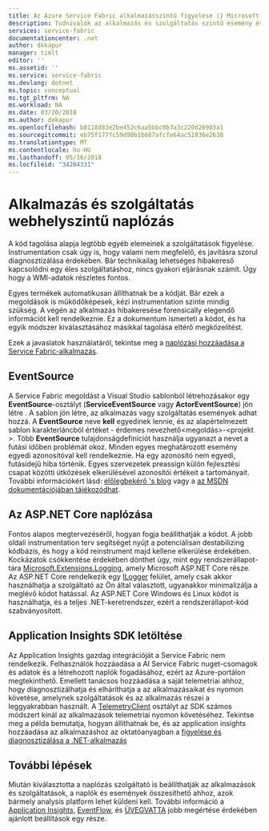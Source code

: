 ```yaml
---
title: Az Azure Service Fabric alkalmazásszintű figyelése |} Microsoft Docs
description: Tudnivalók az alkalmazás és szolgáltatás szintű esemény és figyelése és diagnosztizálása Azure Service Fabric-fürtök használt naplókat.
services: service-fabric
documentationcenter: .net
author: dkkapur
manager: timlt
editor: ''
ms.assetid: ''
ms.service: service-fabric
ms.devlang: dotnet
ms.topic: conceptual
ms.tgt_pltfrm: NA
ms.workload: NA
ms.date: 03/20/2018
ms.author: dekapur
ms.openlocfilehash: b8118d83e2be452c6aa5bbc8b7a3c220d26903a1
ms.sourcegitcommit: eb75f177fc59d90b1b667afcfe64ac51936e2638
ms.translationtype: MT
ms.contentlocale: hu-HU
ms.lasthandoff: 05/16/2018
ms.locfileid: "34204331"
---
```

# <a name="application-and-service-level-logging"></a>Alkalmazás és szolgáltatás webhelyszintű naplózás

A kód tagolása alapja legtöbb egyéb elemeinek a szolgáltatások figyelése. Instrumentation csak úgy is, hogy valami nem megfelelő, és javításra szorul diagnosztizálása érdekében. Bár technikailag lehetséges hibakereső kapcsolódni egy éles szolgáltatáshoz, nincs gyakori eljárásnak számít. Úgy hogy a WMI-adatok részletes fontos.

Egyes termékek automatikusan állíthatnak be a kódját. Bár ezek a megoldások is működőképesek, kézi instrumentation szinte mindig szükség. A végén az alkalmazás hibakeresése forensically elegendő információt kell rendelkeznie. Ez a dokumentum ismerteti a kódot, és ha egyik módszer kiválasztásához másikkal tagolása eltérő megközelítést.

Ezek a javaslatok használatáról, tekintse meg a [naplózási hozzáadása a Service Fabric-alkalmazás](service-fabric-how-to-diagnostics-log.md).

## <a name="eventsource"></a>EventSource

A Service Fabric megoldást a Visual Studio sablonból létrehozásakor egy **EventSource**-osztályt (**ServiceEventSource** vagy **ActorEventSource**) jön létre . A sablon jön létre, az alkalmazás vagy szolgáltatás események adhat hozzá. A **EventSource** neve **kell** egyedinek lennie, és az alapértelmezett sablon karakterláncból értéket - érdemes nevezhető&lt;megoldás&gt;-&lt;projekt &gt;. Több **EventSource** tulajdonságdefiníciót használja ugyanazt a nevet a futási időben problémát okoz. Minden egyes meghatározott esemény egyedi azonosítóval kell rendelkeznie. Ha egy azonosító nem egyedi, futásidejű hiba történik. Egyes szervezetek preassign külön fejlesztési csapat közötti ütközések elkerülésével azonosítói értékeit a tartományait. További információkért lásd: [előlegbekérő 's blog](https://blogs.msdn.microsoft.com/vancem/2012/07/09/introduction-tutorial-logging-etw-events-in-c-system-diagnostics-tracing-eventsource/) vagy a [az MSDN dokumentációjában tájékozódhat](https://msdn.microsoft.com/library/dn774985(v=pandp.20).aspx).

## <a name="aspnet-core-logging"></a>Az ASP.NET Core naplózása

Fontos alapos megtervezéséről, hogyan fogja beállíthatják a kódot. A jobb oldali instrumentation terv segítséget nyújt a potenciálisan destabilizing kódbázis, és hogy a kód reinstrument majd kellene elkerülése érdekében. Kockázatok csökkentése érdekében dönthet úgy, mint egy rendszerállapot-tára [Microsoft.Extensions.Logging](https://www.nuget.org/packages/Microsoft.Extensions.Logging/), amely Microsoft ASP.NET Core része. Az ASP.NET Core rendelkezik egy [ILogger](https://docs.microsoft.com/aspnet/core/api/microsoft.extensions.logging.ilogger) felület, amely csak akkor használhatja a szolgáltató az Ön által választott, ugyanakkor minimalizálja a meglévő kódot hatással. Az ASP.NET Core Windows és Linux kódot is használhatja, és a teljes .NET-keretrendszer, ezért a rendszerállapot-kód szabványosított.

## <a name="application-insights-sdk"></a>Application Insights SDK letöltése

Az Application Insights gazdag integrációját a Service Fabric nem rendelkezik. Felhasználók hozzáadása a AI Service Fabric nuget-csomagok és adatok és a létrehozott naplók fogadásához, ezért az Azure-portálon megtekinthető. Emellett tanácsos hozzáadása a saját telemetriai ahhoz, hogy diagnosztizálhatja és elháríthatja a az alkalmazásaikat és nyomon követése, amelynek szolgáltatások és az alkalmazás részei a leggyakrabban használt. A [TelemetryClient](https://docs.microsoft.com/dotnet/api/microsoft.applicationinsights.telemetryclient?view=azure-dotnet) osztályt az SDK számos módszert kínál az alkalmazások telemetriai nyomon követéséhez. Tekintse meg a példa bemutatja, hogyan állíthatnak be, és az application insights hozzáadása az alkalmazáshoz az oktatóanyagban a [figyelése és diagnosztizálása a .NET-alkalmazás](service-fabric-tutorial-monitoring-aspnet.md)


## <a name="next-steps"></a>További lépések

Miután kiválasztotta a naplózás szolgáltató is beállíthatják az alkalmazások és szolgáltatások, a naplók és események összesíthető ahhoz, azok bármely analysis platform lehet küldeni kell. További információ a [Application Insights](service-fabric-diagnostics-event-analysis-appinsights.md), [EventFlow](service-fabric-diagnostics-event-aggregation-eventflow.md), és [ÜVEGVATTA](service-fabric-diagnostics-event-aggregation-wad.md) jobb megértése érdekében ajánlott beállítások egy része.

